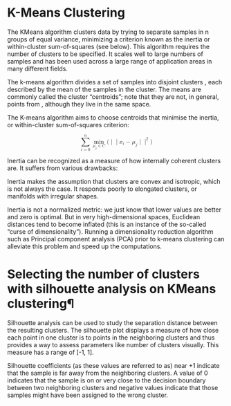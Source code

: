 # K-Means Clustering

The KMeans algorithm clusters data by trying to separate samples in n groups of equal variance, minimizing a criterion known as the inertia or within-cluster sum-of-squares (see below). This algorithm requires the number of clusters to be specified. It scales well to large numbers of samples and has been used across a large range of application areas in many different fields.

The k-means algorithm divides a set of 
 samples 
 into 
 disjoint clusters 
, each described by the mean 
 of the samples in the cluster. The means are commonly called the cluster “centroids”; note that they are not, in general, points from 
, although they live in the same space.

The K-means algorithm aims to choose centroids that minimise the inertia, or within-cluster sum-of-squares criterion:

<math xmlns="http://www.w3.org/1998/Math/MathML" display="block">
  <munderover>
    <mo data-mjx-texclass="OP">&#x2211;</mo>
    <mrow data-mjx-texclass="ORD">
      <mi>i</mi>
      <mo>=</mo>
      <mn>0</mn>
    </mrow>
    <mrow data-mjx-texclass="ORD">
      <mi>n</mi>
    </mrow>
  </munderover>
  <munder>
    <mo data-mjx-texclass="OP" movablelimits="true">min</mo>
    <mrow data-mjx-texclass="ORD">
      <msub>
        <mi>&#x3BC;</mi>
        <mi>j</mi>
      </msub>
      <mo>&#x2208;</mo>
      <mi>C</mi>
    </mrow>
  </munder>
  <mo stretchy="false">(</mo>
  <mrow data-mjx-texclass="ORD">
    <mo stretchy="false">|</mo>
  </mrow>
  <mrow data-mjx-texclass="ORD">
    <mo stretchy="false">|</mo>
  </mrow>
  <msub>
    <mi>x</mi>
    <mi>i</mi>
  </msub>
  <mo>&#x2212;</mo>
  <msub>
    <mi>&#x3BC;</mi>
    <mi>j</mi>
  </msub>
  <mrow data-mjx-texclass="ORD">
    <mo stretchy="false">|</mo>
  </mrow>
  <msup>
    <mrow data-mjx-texclass="ORD">
      <mo stretchy="false">|</mo>
    </mrow>
    <mn>2</mn>
  </msup>
  <mo stretchy="false">)</mo>
</math>
 
 
Inertia can be recognized as a measure of how internally coherent clusters are. It suffers from various drawbacks:

Inertia makes the assumption that clusters are convex and isotropic, which is not always the case. It responds poorly to elongated clusters, or manifolds with irregular shapes.

Inertia is not a normalized metric: we just know that lower values are better and zero is optimal. But in very high-dimensional spaces, Euclidean distances tend to become inflated (this is an instance of the so-called “curse of dimensionality”). Running a dimensionality reduction algorithm such as Principal component analysis (PCA) prior to k-means clustering can alleviate this problem and speed up the computations.

# Selecting the number of clusters with silhouette analysis on KMeans clustering¶
Silhouette analysis can be used to study the separation distance between the resulting clusters. The silhouette plot displays a measure of how close each point in one cluster is to points in the neighboring clusters and thus provides a way to assess parameters like number of clusters visually. This measure has a range of [-1, 1].

Silhouette coefficients (as these values are referred to as) near +1 indicate that the sample is far away from the neighboring clusters. A value of 0 indicates that the sample is on or very close to the decision boundary between two neighboring clusters and negative values indicate that those samples might have been assigned to the wrong cluster.
